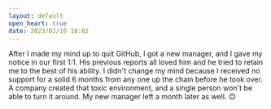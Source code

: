 ```yaml
---
layout: default
open_heart: true
date: 2023/02/10 18:02
---
```


After I made my mind up to quit GitHub, I got a new manager, and I gave my notice in our first 1:1. His previous reports all loved him and he tried to retain me to the best of his ability. I didn't change my mind because I received no support for a solid 6 months from any one up the chain before he took over. A company created that toxic environment, and a single person won't be able to turn it around. My new manager left a month later as well. 🙃
